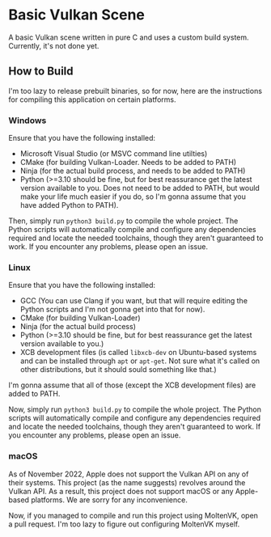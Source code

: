 # Basic Vulkan Scene

A basic Vulkan scene written in pure C and uses a custom build system. Currently, it's not done yet.

## How to Build

I'm too lazy to release prebuilt binaries, so for now, here are the instructions for compiling this application on certain platforms.

### Windows

Ensure that you have the following installed:

- Microsoft Visual Studio (or MSVC command line utilties)
- CMake (for building Vulkan-Loader. Needs to be added to PATH)
- Ninja (for the actual build process, and needs to be added to PATH)
- Python (>=3.10 should be fine, but for best reassurance get the latest version available to you. Does not need to be added to PATH, but would make your life much easier if you do, so I'm gonna assume that you have added Python to PATH).

Then, simply run `python3 build.py` to compile the whole project. The Python scripts will automatically compile and configure any dependencies required and locate the needed toolchains, though they aren't guaranteed to work. If you encounter any problems, please open an issue.

### Linux

Ensure that you have the following installed:

- GCC (You can use Clang if you want, but that will require editing the Python scripts and I'm not gonna get into that for now).
- CMake (for building Vulkan-Loader)
- Ninja (for the actual build process)
- Python (>=3.10 should be fine, but for best reassurance get the latest version available to you.)
- XCB development files (is called `libxcb-dev` on Ubuntu-based systems and can be installed through `apt` or `apt-get`. Not sure what it's called on other distributions, but it should sould something like that.)

I'm gonna assume that all of those (except the XCB development files) are added to PATH.

Now, simply run `python3 build.py` to compile the whole project. The Python scripts will automatically compile and configure any dependencies required and locate the needed toolchains, though they aren't guaranteed to work. If you encounter any problems, please open an issue.

### macOS

As of November 2022, Apple does not support the Vulkan API on any of their systems. This project (as the name suggests) revolves around the Vulkan API. As a result, this project does not support macOS or any Apple-based platforms. We are sorry for any inconvenience.

Now, if you managed to compile and run this project using MoltenVK, open a pull request. I'm too lazy to figure out configuring MoltenVK myself.
